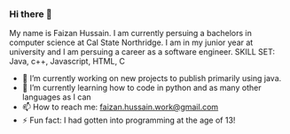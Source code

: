 ### Hi there 👋 
My name is Faizan Hussain. I am currently persuing a bachelors in computer science at Cal State Northridge. I am in my junior year at university and I am persuing a career as a software engineer.
SKILL SET: Java, c++, Javascript, HTML, C
- 🔭 I’m currently working on new projects to publish primarily using java.
- 🌱 I’m currently learning how to code in python and as many other languages as I can 
- 📫 How to reach me: faizan.hussain.work@gmail.com
- ⚡ Fun fact: I had gotten into programming at the age of 13!
